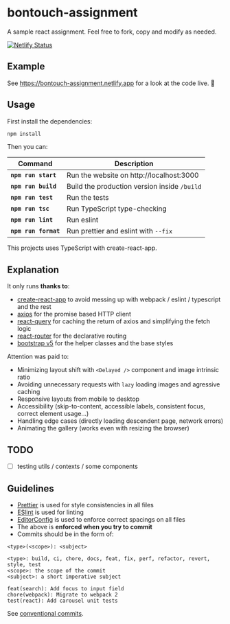 # bontouch-assignment

A sample react assignment. Feel free to fork, copy and modify as needed.

[![Netlify Status](https://api.netlify.com/api/v1/badges/0feeea1b-4afc-4941-90da-58a534e41a20/deploy-status)](https://app.netlify.com/sites/bontouch-assignment/deploys)

## Example

See https://bontouch-assignment.netlify.app for a look at the code live. :rocket:

## Usage

First install the dependencies:

```sh
npm install
```

Then you can:

| Command               | Description                                  |
| --------------------- | -------------------------------------------- |
| **`npm run start`**   | Run the website on http://localhost:3000     |
| **`npm run build`**   | Build the production version inside `/build` |
| **`npm run test`**    | Run the tests                                |
| **`npm run tsc`**     | Run TypeScript type-checking                 |
| **`npm run lint`**    | Run eslint                                   |
| **`npm run format`**  | Run prettier and eslint with `--fix`         |

This projects uses TypeScript with create-react-app.

## Explanation

It only runs **thanks to**:

- [create-react-app](https://create-react-app.dev/) to avoid messing up with webpack / eslint / typescript and the rest
- [axios](https://github.com/axios/axios) for the promise based HTTP client
- [react-query](https://github.com/tannerlinsley/react-query) for caching the return of axios and simplifying the fetch logic
- [react-router](https://github.com/ReactTraining/react-router) for the declarative routing
- [bootstrap v5](https://getbootstrap.com/docs/5.0/components/card/) for the helper classes and the base styles

Attention was paid to:

- Minimizing layout shift with `<Delayed />` component and image intrinsic ratio
- Avoiding unnecessary requests with `lazy` loading images and agressive caching
- Responsive layouts from mobile to desktop
- Accessibility (skip-to-content, accessible labels, consistent focus, correct element usage...)
- Handling edge cases (directly loading descendent page, network errors)
- Animating the gallery (works even with resizing the browser)

## TODO

- [ ] testing utils / contexts / some components

## Guidelines

- [Prettier](https://github.com/prettier/prettier) is used for style consistencies in all files
- [ESlint](http://eslint.org/) is used for linting
- [EditorConfig](http://editorconfig.org/) is used to enforce correct spacings on all files
- The above is **enforced when you try to commit**
- Commits should be in the form of:

```
<type>(<scope>): <subject>

<type>: build, ci, chore, docs, feat, fix, perf, refactor, revert, style, test
<scope>: the scope of the commit
<subject>: a short imperative subject

feat(search): Add focus to input field
chore(webpack): Migrate to webpack 2
test(react): Add carousel unit tests
```

See [conventional commits](https://www.conventionalcommits.org).

